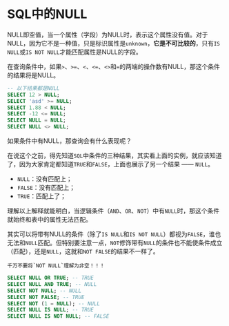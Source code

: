 # SQL中的NULL

NULL即空值，当一个属性（字段）为NULL时，表示这个属性没有值。对于NULL，因为它不是一种值，只是标识属性是`unknown`，**它是不可比较的**，只有`IS NULL`或`IS NOT NULL`才能匹配属性是NULL的字段。

在查询条件中，如果`>`、`>=`、`<`、`<=`、`<>`和`=`的两端的操作数有NULL，那这个条件的结果将是NULL。

```sql
-- 以下结果都是NULL
SELECT 12 > NULL;
SELECT 'asd' >= NULL;
SELECT 1.88 < NULL;
SELECT -12 <= NULL;
SELECT NULL = NULL;
SELECT NULL <> NULL;
```

如果条件中有NULL，那查询会有什么表现呢？

在说这个之前，得先知道`SQL`中条件的三种结果，其实看上面的实例，就应该知道了，因为大家肯定都知道`TRUE`和`FALSE`，上面也展示了另一个结果 —— `NULL`。

+ `NULL`：没有匹配上；
+ `FALSE`：没有匹配上；
+ `TRUE`：匹配上了；

理解以上解释就能明白，当逻辑条件（`AND`、`OR`、`NOT`）中有`NULL`时，那这个条件就始终和表中的属性无法匹配。

其实可以将带有NULL的条件（除了`IS NULL`和`IS NOT NULL`）都视为`FALSE`，谁也无法和`NULL`匹配。但特别要注意一点，`NOT`修饰带有`NULL`的条件也不能使条件成立（匹配），还是`NULL`，这就和`NOT FALSE`的结果不一样了。

```danger
千万不要将`NOT NULL`理解为非空！！！
```

```sql
SELECT NULL OR TRUE; -- TRUE
SELECT NULL AND TRUE; -- NULL
SELECT NOT NULL; -- NULL
SELECT NOT FALSE; -- TRUE
SELECT NOT (1 = NULL); -- NULL
SELECT NULL IS NULL; -- TRUE
SELECT NULL IS NOT NULL; -- FALSE
```

